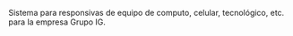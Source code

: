 Sistema para responsivas de equipo de computo, celular, tecnológico, etc. para la empresa Grupo IG.
